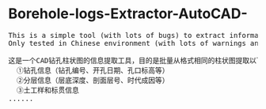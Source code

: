 # Borehole-logs-Extractor-AutoCAD-
<pre>
This is a simple tool (with lots of bugs) to extract information from borehole logs that stored in .dwg files.
Only tested in Chinese environment (with lots of warnings and errors).  

这是一个CAD钻孔柱状图的信息提取工具，目的是批量从格式相同的柱状图提取以下内容：  
  ①钻孔信息（钻孔编号、开孔日期、孔口标高等）
  ②分层信息（层底深度、剖面层号、时代成因等）
  ③土工样和标贯信息
......

<pre>
